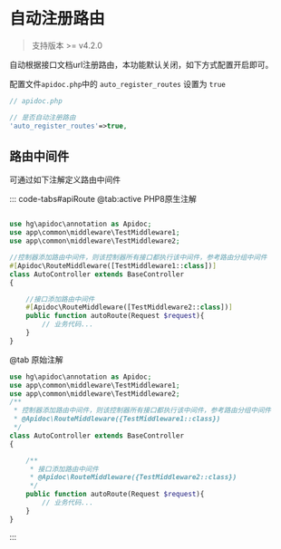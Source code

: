 

# 自动注册路由

> 支持版本 >= v4.2.0

自动根据接口文档url注册路由，本功能默认关闭，如下方式配置开启即可。

配置文件`apidoc.php`中的 `auto_register_routes` 设置为 `true`

```php
// apidoc.php

// 是否自动注册路由
'auto_register_routes'=>true,

```

## 路由中间件

可通过如下注解定义路由中间件

::: code-tabs#apiRoute
@tab:active PHP8原生注解
```php

use hg\apidoc\annotation as Apidoc;
use app\common\middleware\TestMiddleware1;
use app\common\middleware\TestMiddleware2;

//控制器添加路由中间件，则该控制器所有接口都执行该中间件，参考路由分组中间件
#[Apidoc\RouteMiddleware([TestMiddleware1::class])]
class AutoController extends BaseController
{

    //接口添加路由中间件
    #[Apidoc\RouteMiddleware([TestMiddleware2::class])]
    public function autoRoute(Request $request){
        // 业务代码...
    }
}
```

@tab 原始注解

```php
use hg\apidoc\annotation as Apidoc;
use app\common\middleware\TestMiddleware1;
use app\common\middleware\TestMiddleware2;
/**
 * 控制器添加路由中间件，则该控制器所有接口都执行该中间件，参考路由分组中间件
 * @Apidoc\RouteMiddleware({TestMiddleware1::class})
 */
class AutoController extends BaseController
{

    /**
     * 接口添加路由中间件
     * @Apidoc\RouteMiddleware({TestMiddleware2::class})
     */
    public function autoRoute(Request $request){
        // 业务代码...
    }
}
```
:::
